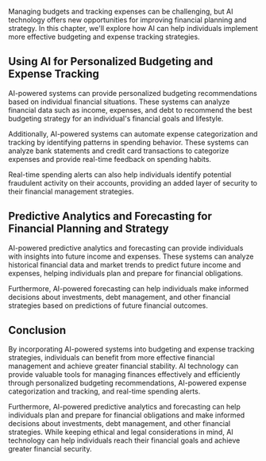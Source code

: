 
Managing budgets and tracking expenses can be challenging, but AI technology offers new opportunities for improving financial planning and strategy. In this chapter, we'll explore how AI can help individuals implement more effective budgeting and expense tracking strategies.

Using AI for Personalized Budgeting and Expense Tracking
--------------------------------------------------------

AI-powered systems can provide personalized budgeting recommendations based on individual financial situations. These systems can analyze financial data such as income, expenses, and debt to recommend the best budgeting strategy for an individual's financial goals and lifestyle.

Additionally, AI-powered systems can automate expense categorization and tracking by identifying patterns in spending behavior. These systems can analyze bank statements and credit card transactions to categorize expenses and provide real-time feedback on spending habits.

Real-time spending alerts can also help individuals identify potential fraudulent activity on their accounts, providing an added layer of security to their financial management strategies.

Predictive Analytics and Forecasting for Financial Planning and Strategy
------------------------------------------------------------------------

AI-powered predictive analytics and forecasting can provide individuals with insights into future income and expenses. These systems can analyze historical financial data and market trends to predict future income and expenses, helping individuals plan and prepare for financial obligations.

Furthermore, AI-powered forecasting can help individuals make informed decisions about investments, debt management, and other financial strategies based on predictions of future financial outcomes.

Conclusion
----------

By incorporating AI-powered systems into budgeting and expense tracking strategies, individuals can benefit from more effective financial management and achieve greater financial stability. AI technology can provide valuable tools for managing finances effectively and efficiently through personalized budgeting recommendations, AI-powered expense categorization and tracking, and real-time spending alerts.

Furthermore, AI-powered predictive analytics and forecasting can help individuals plan and prepare for financial obligations and make informed decisions about investments, debt management, and other financial strategies. While keeping ethical and legal considerations in mind, AI technology can help individuals reach their financial goals and achieve greater financial security.
